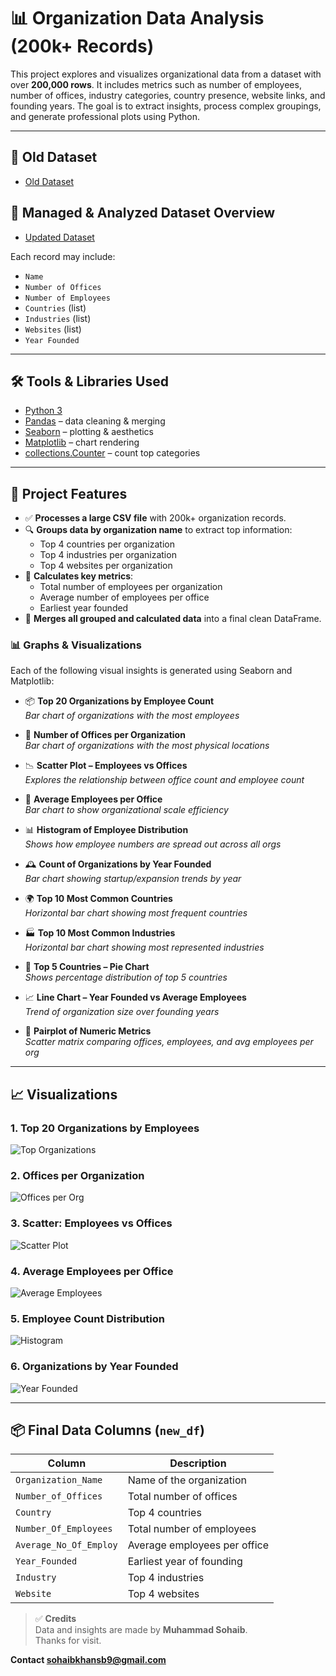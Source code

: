 # 📊 Organization Data Analysis (200k+ Records)

This project explores and visualizes organizational data from a dataset with over **200,000 rows**. It includes metrics such as number of employees, number of offices, industry categories, country presence, website links, and founding years. The goal is to extract insights, process complex groupings, and generate professional plots using Python.

---
## 📁 Old Dataset
- [Old Dataset](https://drive.usercontent.google.com/download?id=18vlOi20KcMR328ewc2NBsoBNPrV3vL9Q&export=download&authuser=0)
## 📁 Managed & Analyzed Dataset Overview

- [Updated Dataset](https://drive.google.com/file/d/1t7ice3HDC5VUa5dpufo7xME3ECj2pSqM/view?usp=drivesdk)

Each record may include:

- `Name`
- `Number of Offices`
- `Number of Employees`
- `Countries` (list)
- `Industries` (list)
- `Websites` (list)
- `Year Founded`

---

## 🛠 Tools & Libraries Used

- [Python 3](https://www.python.org/)
- [Pandas](https://pandas.pydata.org/) – data cleaning & merging
- [Seaborn](https://seaborn.pydata.org/) – plotting & aesthetics
- [Matplotlib](https://matplotlib.org/) – chart rendering
- [collections.Counter](https://docs.python.org/3/library/collections.html#collections.Counter) – count top categories

---
## 📌 Project Features

- ✅ **Processes a large CSV file** with 200k+ organization records.
- 🔍 **Groups data by organization name** to extract top information:
  - Top 4 countries per organization
  - Top 4 industries per organization
  - Top 4 websites per organization
- 🧮 **Calculates key metrics**:
  - Total number of employees per organization
  - Average number of employees per office
  - Earliest year founded
- 🔗 **Merges all grouped and calculated data** into a final clean DataFrame.

### 📊 Graphs & Visualizations

Each of the following visual insights is generated using Seaborn and Matplotlib:

- 📦 **Top 20 Organizations by Employee Count**  
  _Bar chart of organizations with the most employees_

- 🏢 **Number of Offices per Organization**  
  _Bar chart of organizations with the most physical locations_

- 📉 **Scatter Plot – Employees vs Offices**  
  _Explores the relationship between office count and employee count_

- 📐 **Average Employees per Office**  
  _Bar chart to show organizational scale efficiency_

- 📊 **Histogram of Employee Distribution**  
  _Shows how employee numbers are spread out across all orgs_

- 🕰 **Count of Organizations by Year Founded**  
  _Bar chart showing startup/expansion trends by year_

- 🌍 **Top 10 Most Common Countries**  
  _Horizontal bar chart showing most frequent countries_

- 🏭 **Top 10 Most Common Industries**  
  _Horizontal bar chart showing most represented industries_

- 🥧 **Top 5 Countries – Pie Chart**  
  _Shows percentage distribution of top 5 countries_

- 📈 **Line Chart – Year Founded vs Average Employees**  
  _Trend of organization size over founding years_

- 🔄 **Pairplot of Numeric Metrics**  
  _Scatter matrix comparing offices, employees, and avg employees per org_

---

## 📈 Visualizations

### 1. Top 20 Organizations by Employees
![Top Organizations](images/download.png)

### 2. Offices per Organization
![Offices per Org](images/download(1).png)

### 3. Scatter: Employees vs Offices
![Scatter Plot](images/download(2).png)

### 4. Average Employees per Office
![Average Employees](images/download(3).png)

### 5. Employee Count Distribution
![Histogram](images/download(4).png)

### 6. Organizations by Year Founded
![Year Founded](images/download(5).png)

---

## 📦 Final Data Columns (`new_df`)

| Column                | Description                            |
|-----------------------|----------------------------------------|
| `Organization_Name`   | Name of the organization               |
| `Number_of_Offices`   | Total number of offices                |
| `Country`             | Top 4 countries                        |
| `Number_Of_Employees` | Total number of employees              |
| `Average_No_Of_Employ`| Average employees per office           |
| `Year_Founded`        | Earliest year of founding              |
| `Industry`            | Top 4 industries                       |
| `Website`             | Top 4 websites                         |

> ✅ **Credits**  
> Data and insights are made by **Muhammad Sohaib**.  
> Thanks for visit.

**Contact sohaibkhansb9@gmail.com**
